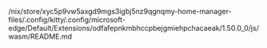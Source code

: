 /nix/store/xyc5p9vw5axgd9mgs3igbj5nz9qgnqmy-home-manager-files/.config/kitty/.config/microsoft-edge/Default/Extensions/odfafepnkmbhccpbejgmiehpchacaeak/1.50.0_0/js/wasm/README.md
